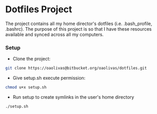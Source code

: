 # Dotfiles Project #

The project contains all my home director's dotfiles (i.e. .bash_profile, .bashrc). The purpose of this project is so that I have these resources available and synced across all my computers.

### Setup ###

* Clone the project:
```bash
git clone https://oaolivas@bitbucket.org/oaolivas/dotfiles.git
```
* Give setup.sh execute permission: 
```bash
chmod u+x setup.sh
```

* Run setup to create symlinks in the user's home directory
```bash
./setup.sh
```